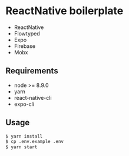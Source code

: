 # ReactNative boilerplate

- ReactNative
- Flowtyped
- Expo
- Firebase
- Mobx

## Requirements

- node >= 8.9.0
- yarn
- react-native-cli
- expo-cli

## Usage

```bash
$ yarn install
$ cp .env.example .env
$ yarn start
```